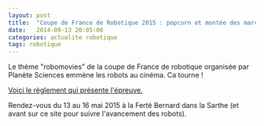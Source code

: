 ```yaml
---
layout: post
title:  "Coupe de France de Robotique 2015 : popcorn et montée des marches"
date:   2014-09-13 20:05:00
categories: actualite robotique
tags: robotique
---
```


Le thème "robomovies" de la coupe de France de robotique organisée par Planète Sciences emmène les robots au cinéma.
Ca tourne !

[Voici le règlement qui présente l'épreuve.](http://www.planete-sciences.org/robot/index.php?section=pages&pageid=125)


Rendez-vous du 13 au 16 mai 2015 à la Ferté Bernard dans la Sarthe (et avant sur ce site pour suivre l'avancement des robots).
